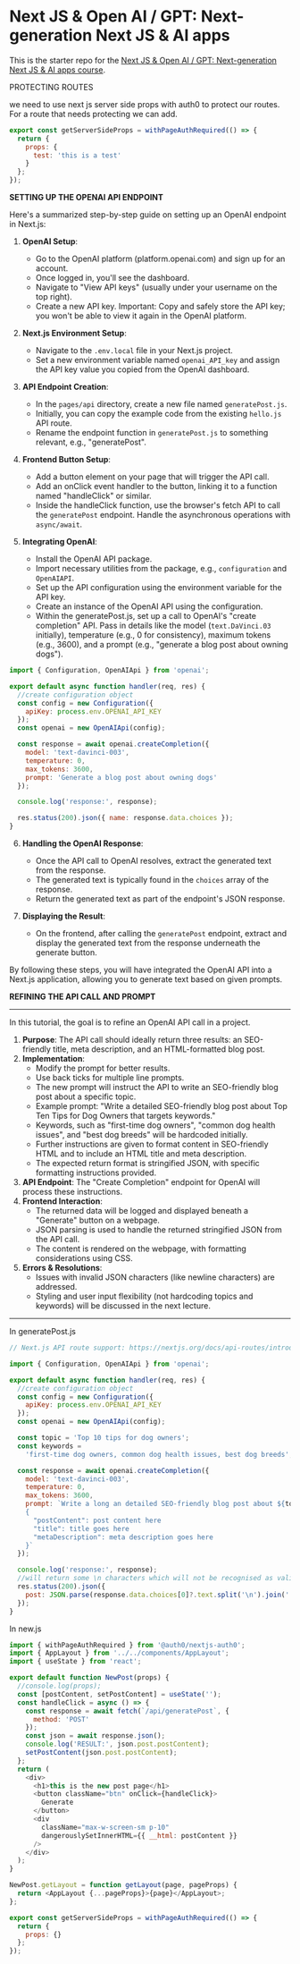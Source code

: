 # Next JS & Open AI / GPT: Next-generation Next JS & AI apps

This is the starter repo for the [Next JS & Open AI / GPT: Next-generation Next JS & AI apps course](https://www.udemy.com/course/next-js-ai/?referralCode=CF9492ACD4991930F84E).

PROTECTING ROUTES

we need to use next js server side props with auth0 to protect our routes. For a route that needs protecting we can add.

```js
export const getServerSideProps = withPageAuthRequired(() => {
  return {
    props: {
      test: 'this is a test'
    }
  };
});
```

**SETTING UP THE OPENAI API ENDPOINT**

Here's a summarized step-by-step guide on setting up an OpenAI endpoint in Next.js:

1. **OpenAI Setup**:

   - Go to the OpenAI platform (platform.openai.com) and sign up for an account.
   - Once logged in, you'll see the dashboard.
   - Navigate to "View API keys" (usually under your username on the top right).
   - Create a new API key. Important: Copy and safely store the API key; you won't be able to view it again in the OpenAI platform.

2. **Next.js Environment Setup**:

   - Navigate to the `.env.local` file in your Next.js project.
   - Set a new environment variable named `openai_API_key` and assign the API key value you copied from the OpenAI dashboard.

3. **API Endpoint Creation**:

   - In the `pages/api` directory, create a new file named `generatePost.js`.
   - Initially, you can copy the example code from the existing `hello.js` API route.
   - Rename the endpoint function in `generatePost.js` to something relevant, e.g., "generatePost".

4. **Frontend Button Setup**:

   - Add a button element on your page that will trigger the API call.
   - Add an onClick event handler to the button, linking it to a function named "handleClick" or similar.
   - Inside the handleClick function, use the browser's fetch API to call the `generatePost` endpoint. Handle the asynchronous operations with `async/await`.

5. **Integrating OpenAI**:
   - Install the OpenAI API package.
   - Import necessary utilities from the package, e.g., `configuration` and `OpenAIAPI`.
   - Set up the API configuration using the environment variable for the API key.
   - Create an instance of the OpenAI API using the configuration.
   - Within the generatePost.js, set up a call to OpenAI's "create completion" API. Pass in details like the model (`text.DaVinci.03` initially), temperature (e.g., 0 for consistency), maximum tokens (e.g., 3600), and a prompt (e.g., "generate a blog post about owning dogs").

```js
import { Configuration, OpenAIApi } from 'openai';

export default async function handler(req, res) {
  //create configuration object
  const config = new Configuration({
    apiKey: process.env.OPENAI_API_KEY
  });
  const openai = new OpenAIApi(config);

  const response = await openai.createCompletion({
    model: 'text-davinci-003',
    temperature: 0,
    max_tokens: 3600,
    prompt: 'Generate a blog post about owning dogs'
  });

  console.log('response:', response);

  res.status(200).json({ name: response.data.choices });
}
```

6. **Handling the OpenAI Response**:

   - Once the API call to OpenAI resolves, extract the generated text from the response.
   - The generated text is typically found in the `choices` array of the response.
   - Return the generated text as part of the endpoint's JSON response.

7. **Displaying the Result**:
   - On the frontend, after calling the `generatePost` endpoint, extract and display the generated text from the response underneath the generate button.

By following these steps, you will have integrated the OpenAI API into a Next.js application, allowing you to generate text based on given prompts.

**REFINING THE API CALL AND PROMPT**

---

In this tutorial, the goal is to refine an OpenAI API call in a project.

1. **Purpose**: The API call should ideally return three results: an SEO-friendly title, meta description, and an HTML-formatted blog post.
2. **Implementation**:
   - Modify the prompt for better results.
   - Use back ticks for multiple line prompts.
   - The new prompt will instruct the API to write an SEO-friendly blog post about a specific topic.
   - Example prompt: "Write a detailed SEO-friendly blog post about Top Ten Tips for Dog Owners that targets keywords."
   - Keywords, such as "first-time dog owners", "common dog health issues", and "best dog breeds" will be hardcoded initially.
   - Further instructions are given to format content in SEO-friendly HTML and to include an HTML title and meta description.
   - The expected return format is stringified JSON, with specific formatting instructions provided.
3. **API Endpoint**: The "Create Completion" endpoint for OpenAI will process these instructions.
4. **Frontend Interaction**:
   - The returned data will be logged and displayed beneath a "Generate" button on a webpage.
   - JSON parsing is used to handle the returned stringified JSON from the API call.
   - The content is rendered on the webpage, with formatting considerations using CSS.
5. **Errors & Resolutions**:
   - Issues with invalid JSON characters (like newline characters) are addressed.
   - Styling and user input flexibility (not hardcoding topics and keywords) will be discussed in the next lecture.

---

In generatePost.js

```js
// Next.js API route support: https://nextjs.org/docs/api-routes/introduction

import { Configuration, OpenAIApi } from 'openai';

export default async function handler(req, res) {
  //create configuration object
  const config = new Configuration({
    apiKey: process.env.OPENAI_API_KEY
  });
  const openai = new OpenAIApi(config);

  const topic = 'Top 10 tips for dog owners';
  const keywords =
    'first-time dog owners, common dog health issues, best dog breeds';

  const response = await openai.createCompletion({
    model: 'text-davinci-003',
    temperature: 0,
    max_tokens: 3600,
    prompt: `Write a long an detailed SEO-friendly blog post about ${topic}, that targets the following comma-seperated keywords: ${keywords}. The content shoould be formatted in SEO-friendly HTML. The response must include appropriate HTML title and meta description content. The return format must be stringified JSON in the following format:
    {
      "postContent": post content here
      "title": title goes here
      "metaDescription": meta description goes here
    }`
  });

  console.log('response:', response);
  //will return some \n characters which will not be recognised as valid json, so we need to spit and join to remove them.
  res.status(200).json({
    post: JSON.parse(response.data.choices[0]?.text.split('\n').join(''))
  });
}
```

In new.js

```js
import { withPageAuthRequired } from '@auth0/nextjs-auth0';
import { AppLayout } from '../../components/AppLayout';
import { useState } from 'react';

export default function NewPost(props) {
  //console.log(props);
  const [postContent, setPostContent] = useState('');
  const handleClick = async () => {
    const response = await fetch(`/api/generatePost`, {
      method: 'POST'
    });
    const json = await response.json();
    console.log('RESULT:', json.post.postContent);
    setPostContent(json.post.postContent);
  };
  return (
    <div>
      <h1>this is the new post page</h1>
      <button className="btn" onClick={handleClick}>
        Generate
      </button>
      <div
        className="max-w-screen-sm p-10"
        dangerouslySetInnerHTML={{ __html: postContent }}
      />
    </div>
  );
}

NewPost.getLayout = function getLayout(page, pageProps) {
  return <AppLayout {...pageProps}>{page}</AppLayout>;
};

export const getServerSideProps = withPageAuthRequired(() => {
  return {
    props: {}
  };
});
```
